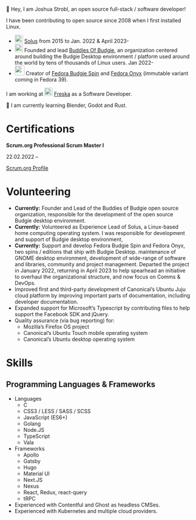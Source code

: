 👋 Hey, I am Joshua Strobl, an open source full-stack / software developer!

I have been contributing to open source since 2008 when I first installed Linux. 

- <img src="https://avatars.githubusercontent.com/u/43145361?s=200&v=4" height="22" width="22" /> [Solus](https://getsol.us) from 2015 to Jan. 2022 & April 2023-
- <img src="https://avatars.githubusercontent.com/u/96975043?s=200&v=4" height="22" width="22" /> Founded and lead [Buddies Of Budgie](https://blog.buddiesofbudgie.org), an organization centered around building the Budgie Desktop environment / platform used around the world by tens of thousands of Linux users. Jan 2022-
- <img src="https://fedoraproject.org/favicon.ico" height="26" /> Creator of [Fedora Budgie Spin](https://fedoraproject.org/spins/budgie/) and [Fedora Onyx](https://fedoraproject.org/wiki/Changes/Fedora_Onyx) (immutable variant coming in Fedora 39).

I am working at <img src="https://avatars.githubusercontent.com/u/16963518?s=200&v=4" height="22" width="22" /> [Freska](https://freska.fi/en) as a Software Developer.

🌱 I am currently learning Blender, Godot and Rust.

# Certifications

**Scrum.org Professional Scrum Master I**

22.02.2022 –

[Scrum.org Profile](https://www.scrum.org/user/976555)

# Volunteering

- **Currently:** Founder and Lead of the Buddies of Budgie open source organization, responsible for
the development of the open source Budgie desktop environment.
- **Currently:** Volunteered as Experience Lead of Solus, a Linux-based home computing operating system. I was responsible for development and support of Budgie desktop environment,
- **Currently:** Support and develop Fedora Budgie Spin and Fedora Onyx, two spins / editions that ship with Budgie Desktop.
maintenance of GNOME desktop environment, development of wide-range of software and libraries,
community and project management. Departed the project in January 2022, returning in April 2023 to help spearhead an initiative to overhaul the organizational structure, and now focus on Comms & DevOps.
- Improved first and third-party development of Canonical’s Ubuntu Juju cloud platform by improving important parts of documentation, including developer documentation.
- Expanded support for Microsoft’s Typescript by contributing files to help support the Facebook SDK and jQuery.
- Quality assurance (via bug reporting) for:
  - Mozilla’s Firefox OS project
  - Canonical’s Ubuntu Touch mobile operating system
  - Canonical’s Ubuntu desktop operating system

# Skills

## Programming Languages & Frameworks

- Languages
  - C
  - CSS3 / LESS / SASS / SCSS
  - JavaScript (ES6+)
  - Golang
  - Node.JS
  - TypeScript
  - Vala
- Frameworks
  - Apollo
  - Gatsby
  - Hugo
  - Material UI
  - Next.JS
  - Nexus
  - React, Redux, react-query
  - tRPC
- Experienced with Contentful and Ghost as headless CMSes.
- Experienced with Kubernetes and multiple cloud providers.
